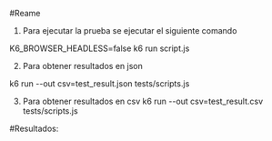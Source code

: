 #Reame

1. Para ejecutar la prueba se ejecutar el siguiente comando

 K6_BROWSER_HEADLESS=false k6 run script.js

2. Para obtener resultados en json 

k6 run --out csv=test_result.json tests/scripts.js 

3. Para obtener resultados en csv
k6 run --out csv=test_result.csv tests/scripts.js 


#Resultados: 




